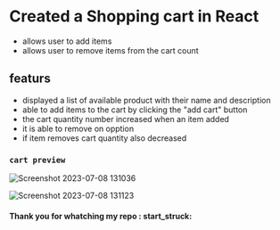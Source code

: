 # Created a Shopping cart in React 
- allows user to add items
- allows user to remove items from the cart count
  
## featurs 

+ displayed a list of available product with their name and description
+ able to add items to the cart by clicking the "add cart" button
+ the cart quantity number increased when an item added
+ it is able to remove on opption
+ if item removes cart quantity also decreased

### `cart preview`
![Screenshot 2023-07-08 131036](https://github.com/JAYASURYA510/R-task-shuopcart/assets/133185043/8c260ecb-48d7-491b-b616-1630d6b70d6d)

![Screenshot 2023-07-08 131123](https://github.com/JAYASURYA510/R-task-shuopcart/assets/133185043/1601b0be-1e74-44ca-a674-374f82ad0681)


  #### Thank you for whatching my repo : start_struck:

